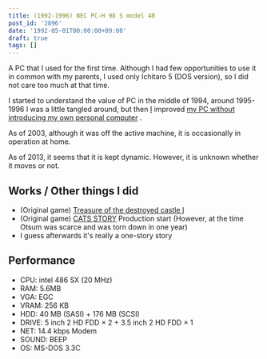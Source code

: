 ```yaml
---
title: (1992-1996) NEC PC-H 98 S model 40
post_id: '2896'
date: '1992-05-01T00:00:00+09:00'
draft: true
tags: []
---
```


A PC that I used for the first time. Although I had few opportunities to use it in common with my parents, I used only Ichitaro 5 (DOS version), so I did not care too much at that time.

I started to understand the value of PC in the middle of 1994, around 1995-1996 I was a little tangled around, but then [I](https://danmaq.com/pc-9821) improved [my PC without introducing my own personal computer](https://danmaq.com/pc-9821) .

As of 2003, although it was off the active machine, it is occasionally in operation at home.

As of 2013, it seems that it is kept dynamic. However, it is unknown whether it moves or not.

## Works / Other things I did

*   (Original game) [Treasure of the destroyed castle Ⅰ](https://danmaq.com/6338)
*   (Original game) [CATS STORY](https://danmaq.com/tag/cats-story) Production start (However, at the time Otsum was scarce and was torn down in one year)
*   I guess afterwards it's really a one-story story

## Performance

*   CPU: intel 486 SX (20 MHz)
*   RAM: 5.6MB
*   VGA: EGC
*   VRAM: 256 KB
*   HDD: 40 MB (SASI) + 176 MB (SCSI)
*   DRIVE: 5 inch 2 HD FDD × 2 + 3.5 inch 2 HD FDD × 1
*   NET: 14.4 kbps Modem
*   SOUND: BEEP
*   OS: MS-DOS 3.3C
